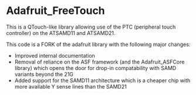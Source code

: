 # Adafruit_FreeTouch

This is a QTouch-like library allowing use of the PTC (peripheral touch controller) on the ATSAMD11 and ATSAMD21.

This code is a FORK of the adafruit library with the following major changes:

- Improved internal documentation
- Removal of reliance on the ASF framework (and the Adafruit_ASFCore library) which opens the door for drop-in compatability with SAMD variants beyond the 21G
- Added support for the SAMD11 architecture which is a cheaper chip with more available Y sense lines than the SAMD21



